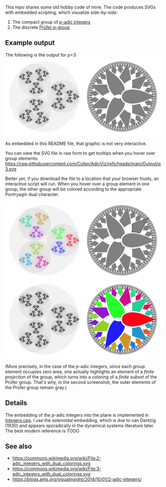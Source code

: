 This repo shares some old hobby code of mine.
The code produces SVGs with embedded scripting, which visualize side-by-side:
1. The compact group of [_p_-adic integers](https://en.wikipedia.org/wiki/P-adic_integer)
2. The discrete [Prüfer _p_-group](https://en.wikipedia.org/wiki/Pr%C3%BCfer_group)

## Example output
The following is the output for _p_=3:
![3-adics](https://github.com/Culter/AdicViz/blob/main/Output/p3.svg)

As embedded in this README file, that graphic is not very interactive.

You can view the SVG file in raw form to get tooltips when you hover over group elements:
https://raw.githubusercontent.com/Culter/AdicViz/refs/heads/main/Output/p3.svg

Better yet, if you download the file to a location that your browser trusts, an interactive script will run.
When you hover over a group element in one group, the other group will be colored according to the appropriate
Pontryagin dual character.

![Highlighting 1/9 in the Prufer group](highlight_one_ninth.png)
![Highlighting 13+27Z in the 3-adic integers](highlight_13_plus_27Z.png)

(More precisely, in the case of the _p_-adic integers, since each group element occupies zero area,
one actually highlights an element of a _finite projection_ of the group,
which turns into a coloring of a _finite subset_ of the Prüfer group.
That's why, in the second screenshot, the outer elements of the Prüfer group remain gray.)

## Details
The embedding of the _p_-adic integers into the plane is implemented in [Integers.cpp](https://github.com/Culter/AdicViz/blob/main/src/Integers.cpp).
I use the solenoidal embedding,
which is due to van Dantzig (1930) and appears sporadically in the dynamical systems literature later.
The best modern reference is TODO

## See also
* https://commons.wikimedia.org/wiki/File:2-adic_integers_with_dual_colorings.svg
* https://commons.wikimedia.org/wiki/File:3-adic_integers_with_dual_colorings.svg
* https://blogs.ams.org/visualinsight/2014/10/01/2-adic-integers/
